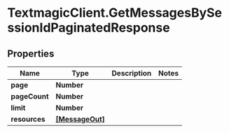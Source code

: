 # TextmagicClient.GetMessagesBySessionIdPaginatedResponse

## Properties
Name | Type | Description | Notes
------------ | ------------- | ------------- | -------------
**page** | **Number** |  | 
**pageCount** | **Number** |  | 
**limit** | **Number** |  | 
**resources** | [**[MessageOut]**](MessageOut.md) |  | 


